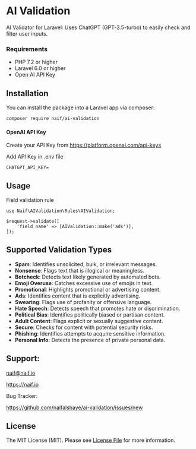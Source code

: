 # AI Validation

AI Validator for Laravel: Uses ChatGPT (GPT-3.5-turbo) to easily check and filter user inputs.

### Requirements
- PHP 7.2 or higher
- Laravel 6.0 or higher
- Open AI API Key

## Installation

You can install the package into a Laravel app via composer:

```bash
composer require naif/ai-validation
```

#### OpenAI API Key
Create your API Key from https://platform.openai.com/api-keys

Add API Key in .env file
```
CHATGPT_API_KEY=
```
## Usage

Field validation rule
```
use Naif\AIValidation\Rules\AIValidation;

$request->validate([
    'field_name' => [AIValidation::make('ads')],
]);
```

## Supported Validation Types

- **Spam**: Identifies unsolicited, bulk, or irrelevant messages.
- **Nonsense**: Flags text that is illogical or meaningless.
- **Botcheck**: Detects text likely generated by automated bots.
- **Emoji Overuse**: Catches excessive use of emojis in text.
- **Promotional**: Highlights promotional or advertising content.
- **Ads**: Identifies content that is explicitly advertising.
- **Swearing**: Flags use of profanity or offensive language.
- **Hate Speech**: Detects speech that promotes hate or discrimination.
- **Political Bias**: Identifies politically biased or partisan content.
- **Adult Content**: Flags explicit or sexually suggestive content.
- **Secure**: Checks for content with potential security risks.
- **Phishing**: Identifies attempts to acquire sensitive information.
- **Personal Info**: Detects the presence of private personal data.

## Support:
naif@naif.io

https://naif.io

Bug Tracker:

https://github.com/naifalshaye/ai-validation/issues/new

## License

The MIT License (MIT). Please see [License File](LICENSE.md) for more information.
